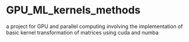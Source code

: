# GPU_ML_kernels_methods
a project for GPU and parallel computing involving the implementation of basic kernel transformation of matrices using cuda and numba
